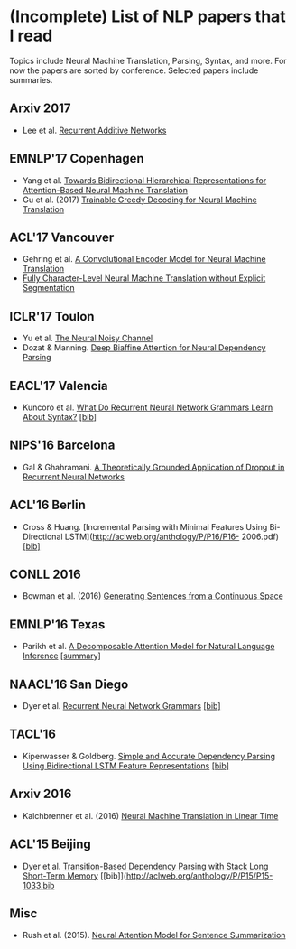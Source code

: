 # (Incomplete) List of NLP papers that I read

Topics include Neural Machine Translation, Parsing, Syntax, and more. 
For now the papers are sorted by conference. Selected papers include summaries.

## Arxiv 2017

- Lee et al. [Recurrent Additive Networks](https://arxiv.org/abs/1705.07393)

## EMNLP'17 Copenhagen

- Yang et al. [Towards Bidirectional Hierarchical Representations for Attention-Based Neural Machine Translation](http://aclweb.org/anthology/D17-1151)
- Gu et al. (2017) [Trainable Greedy Decoding for Neural Machine Translation](http://aclweb.org/anthology/D/D17/D17-1209.pdf)

## ACL'17 Vancouver

- Gehring et al. [A Convolutional Encoder Model for Neural Machine Translation](http://aclweb.org/anthology/P/P17/P17-1012.pdf)
- [Fully Character-Level Neural Machine Translation without Explicit Segmentation](https://arxiv.org/abs/1610.03017)

## ICLR'17 Toulon

- Yu et al. [The Neural Noisy Channel](https://arxiv.org/abs/1611.02554)
- Dozat & Manning. [Deep Biaffine Attention for Neural Dependency Parsing](https://openreview.net/forum?id=Hk95PK9le&noteId=Hk95PK9le) 

## EACL'17 Valencia

- Kuncoro et al. [What Do Recurrent Neural Network Grammars Learn About Syntax?](http://aclweb.org/anthology/E/E17/E17-1117.pdf) [[bib]](http://aclweb.org/anthology/E/E17/E17-1117.bib)

## NIPS'16 Barcelona

- Gal & Ghahramani. [A Theoretically Grounded Application of Dropout in Recurrent Neural Networks](http://papers.nips.cc/paper/6241-a-theoretically-grounded-application-of-dropout-in-recurrent-neural-networks)

## ACL'16 Berlin

- Cross & Huang. [Incremental Parsing with Minimal Features Using Bi-Directional LSTM](http://aclweb.org/anthology/P/P16/P16-
2006.pdf) [[bib]](http://aclweb.org/anthology/P/P16/P16-2006.bib)

## CONLL 2016

- Bowman et al. (2016) [Generating Sentences from a Continuous Space](http://www.aclweb.org/anthology/K16-1002)

## EMNLP'16 Texas
 
- Parikh et al. [A Decomposable Attention Model for Natural Language Inference](https://aclweb.org/anthology/D16-1244)
[[summary]](https://github.com/bastings/nlp-dl-paper-notes/blob/master/notes/a-decomposable-attention-model-for-nli.md)

## NAACL'16 San Diego

- Dyer et al. [Recurrent Neural Network Grammars](http://www.aclweb.org/anthology/N16-1024) [[bib]](http://aclweb.org/anthology/N/N16/N16-1024.bib)

## TACL'16

- Kiperwasser & Goldberg. [Simple and Accurate Dependency Parsing Using Bidirectional LSTM Feature Representations](http://aclweb.org/anthology/Q/Q16/Q16-1023.pdf) [[bib]](http://aclweb.org/anthology/Q/Q16/Q16-1023.bib)

## Arxiv 2016

- Kalchbrenner et al. (2016) [Neural Machine Translation in Linear Time](https://arxiv.org/abs/1610.10099)

## ACL'15 Beijing

- Dyer et al. [Transition-Based Dependency Parsing with Stack Long Short-Term Memory](http://aclweb.org/anthology/P/P15/P15-1033.pdf) [[bib]](http://aclweb.org/anthology/P/P15/P15-1033.bib

## Misc

- Rush et al. (2015). [Neural Attention Model for Sentence Summarization](https://arxiv.org/abs/1509.00685)
